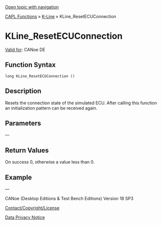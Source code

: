[Open topic with navigation](../../../../../CANoeDEFamily.htm#Topics/CAPLFunctions/KLine/Functions/CAPLfunctionKLineResetECUConnection.md)

[CAPL Functions](../../CAPLfunctions.md) » [K-Line](../CAPLfunctionsKLineOverview.md) » KLine_ResetECUConnection

# KLine_ResetECUConnection

[Valid for](../../../Shared/FeatureAvailability.md): CANoe DE

## Function Syntax

```
long KLine_ResetECUConnection ()
```

## Description

Resets the connection state of the simulated ECU. After calling this function an initialization pattern can be received again.

## Parameters

—

## Return Values

On success 0, otherwise a value less than 0.

## Example

—

CANoe (Desktop Editions & Test Bench Editions) Version 18 SP3

[Contact/Copyright/License](../../../Shared/ContactCopyrightLicense.md)

[Data Privacy Notice](https://www.vector.com/int/en/company/get-info/privacy-policy/)
